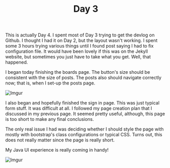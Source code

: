 ﻿---
layout: post
title: Day 3 
---

This is actually Day 4. I spent most of Day 3 trying to get the devlog on Github. I thought I had it on Day 2, but the layout wasn't working. I spent some 3 hours trying various things until I found post saying I had to fix configuration file. It would have been lovely if this was on the Jekyll website, but sometimes you just have to take what you get. Well, that happened.

I began today finishing the boards page. The button's size should be consistent with the size of posts. The posts also should navigate correctly now; that is, when I set-up the posts page.

![Imgur](https://i.imgur.com/WRDQpHd.png)

I also began and hopefully finished the sign in page. This was just typical form stuff. It was difficult at all. I followed my page creation plan that I discussed in my previous page. It seemed pretty useful, although, this page is too short to make any final conclusions.

The only real issue I had was deciding whether I should style the page with mostly with bootstrap's class configurations or typical CSS. Turns out, this does not really matter since the page is really short. 

My Java UI experience is really coming in handy!

![Imgur](https://i.imgur.com/ewLe52q.png)
